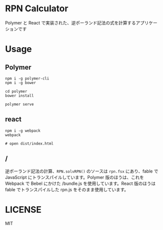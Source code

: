 # RPN Calculator
Polymer と React で実装された、逆ポーランド記法の式を計算するアプリケーションです

# Usage
## Polymer
```
npm i -g polymer-cli
npm i -g bower

cd polymer
bower install

polymer serve
```

## react
```
npm i -g webpack
webpack

# open dist/index.html
```

## /
逆ポーランド記法の計算、`RPN.solvRPN()` のソースは `rpn.fsx` にあり、fable で JavaScript にトランスパイルしています。Polymer 版のほうは、これを Webpack で Bebel にかけた /bundle.js を使用しています。React 版のほうは fable でトランスパイルした rpn.js をそのまま使用しています。


# LICENSE
MIT
